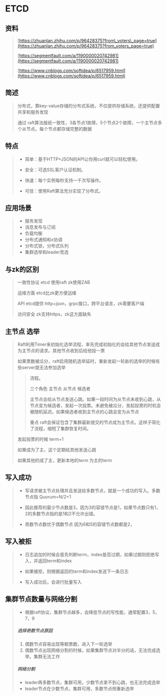 # ETCD

## 资料

> [https://zhuanlan.zhihu.com/p/96428375?from\_voters\_page=true](https://zhuanlan.zhihu.com/p/96428375?from_voters_page=true)
>
> [https://segmentfault.com/a/1190000020742981](https://segmentfault.com/a/1190000020742981)
>
> [https://www.cnblogs.com/softidea/p/6517959.html](https://www.cnblogs.com/softidea/p/6517959.html)

## 简述

> 分布式，靠key-value存储的分布式系统，不仅提供存储系统，还提供配置共享和服务发现
>
> 通过 raft算法报纸一致性，3各节点1故障，5个节点2个故障，一个主节点多个从节点。每个节点都存储完整的数据

## 特点

> * 简单：基于HTTP+JSON的API让你用curl就可以轻松使用。
>
> * 安全：可选SSL客户认证机制。
>
> * 快速：每个实例每秒支持一千次写操作。
>
> * 可信：使用Raft算法充分实现了分布式。

## 应用场景

> * 服务发现
> * 消息发布与订阅
> * 负载均衡
> * 分布式通知和x协调
> * 分布式锁，分布式队列
> * 集群选举和leader竞选

## 与zk的区别

> 一致性协议  etcd 使用raft  zk使用ZAB
>
> 运维方面  etcd比zk更方便运维
>
> API etcd提供 http+json，grpc接口，跨平台语言，zk需要客户端
>
> 访问安全 zk支持https，zk这方面缺失

## 主节点 选举

> Raft利用Timer来初始化选举流程，率先完成初始化的会给其他节点发送成为主节点的请求。其他节点收到后给他投一票
>
> 如果票数被瓜分，raft启用随机选举延时，重新发起一轮新的选举的时候有些server就无法参加选举
>
> > 流程。
> >
> > 三个角色  主节点 从节点  候选者
> >
> > 主节点会给从节点发送心跳。如果一段时间为从节点未收到心跳，从节点变为候选者，发起一次投票。未避免被瓜分，发起投票的时机会被随机延迟。如果候选者收到主节点的心跳会变为从节点
> >
> > 重点 raft会保证包含了集群最新提交的节点成为主节点。这样子简化了流程，缩短了集群恢复时间。
>
> 发起投票的时候 term+1
>
> 如果成为了主，这个定期给其他发送心跳
>
> 如果其他的成了主，更新本地的term 为主的term

## 写入成功

> * 写请求被主节点处理并且发送给多数节点，就是一个成功的写入。多数节点指 Quorum=N/2+1
>
> * 因此推荐的最少节点数是3，因为3的容错节点是1，如果节点数只有1，2的多数节点指的是1和2不允许出错。
>
> * 奇数节点数优于偶数节点 因为6和5的容错节点数都是2，

## 写入被拒

> * 日志追加的时候会首先判断term，index是否过期，如果过期则拒绝写入，并返回term和index
>
> * 如果被拒，则根据返回的term和index发送下一条日志
> * 写入成功后，会进行批量写入

## 集群节点数量与网络分割

> * 根据raft协议，集群节点越多，会降低节点的写性能，通常配置3，5，7，9
>
> ##### 选择奇数节点原因
>
> 1. 偶数节点容易出现等额票数，进入下一轮选举
> 2. 偶数节点出现网络分割的时候，如果集群节点对半分的话，无法完成选举。集群无法工作
>
> ##### 网络分割
>
> * leader再多数节点，集群可用，少数节点拿不到心跳，也无法完成选举
> * leader节点在少数节点，集群可用，多数节点侧重新选举



